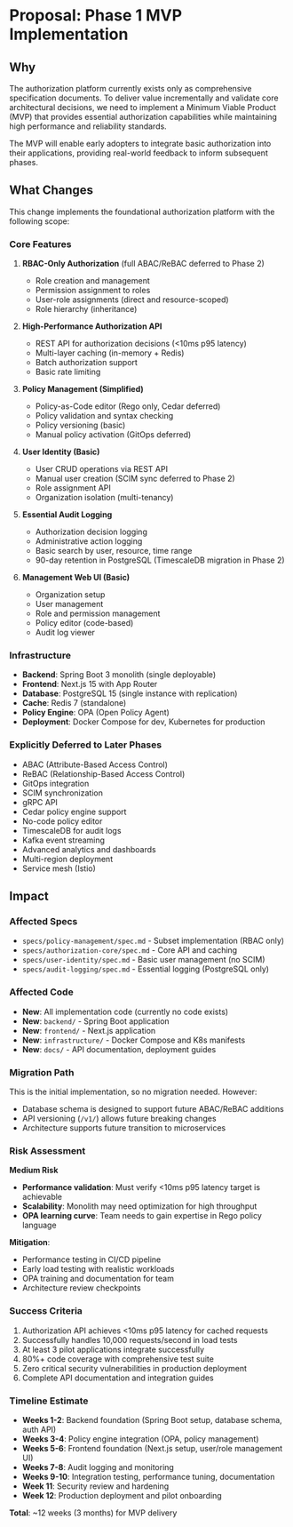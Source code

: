 # Proposal: Phase 1 MVP Implementation

## Why
The authorization platform currently exists only as comprehensive specification documents. To deliver value incrementally and validate core architectural decisions, we need to implement a Minimum Viable Product (MVP) that provides essential authorization capabilities while maintaining high performance and reliability standards.

The MVP will enable early adopters to integrate basic authorization into their applications, providing real-world feedback to inform subsequent phases.

## What Changes
This change implements the foundational authorization platform with the following scope:

### Core Features
1. **RBAC-Only Authorization** (full ABAC/ReBAC deferred to Phase 2)
   - Role creation and management
   - Permission assignment to roles
   - User-role assignments (direct and resource-scoped)
   - Role hierarchy (inheritance)

2. **High-Performance Authorization API**
   - REST API for authorization decisions (<10ms p95 latency)
   - Multi-layer caching (in-memory + Redis)
   - Batch authorization support
   - Basic rate limiting

3. **Policy Management (Simplified)**
   - Policy-as-Code editor (Rego only, Cedar deferred)
   - Policy validation and syntax checking
   - Policy versioning (basic)
   - Manual policy activation (GitOps deferred)

4. **User Identity (Basic)**
   - User CRUD operations via REST API
   - Manual user creation (SCIM sync deferred to Phase 2)
   - Role assignment API
   - Organization isolation (multi-tenancy)

5. **Essential Audit Logging**
   - Authorization decision logging
   - Administrative action logging
   - Basic search by user, resource, time range
   - 90-day retention in PostgreSQL (TimescaleDB migration in Phase 2)

6. **Management Web UI (Basic)**
   - Organization setup
   - User management
   - Role and permission management
   - Policy editor (code-based)
   - Audit log viewer

### Infrastructure
- **Backend**: Spring Boot 3 monolith (single deployable)
- **Frontend**: Next.js 15 with App Router
- **Database**: PostgreSQL 15 (single instance with replication)
- **Cache**: Redis 7 (standalone)
- **Policy Engine**: OPA (Open Policy Agent)
- **Deployment**: Docker Compose for dev, Kubernetes for production

### Explicitly Deferred to Later Phases
- ABAC (Attribute-Based Access Control)
- ReBAC (Relationship-Based Access Control)
- GitOps integration
- SCIM synchronization
- gRPC API
- Cedar policy engine support
- No-code policy editor
- TimescaleDB for audit logs
- Kafka event streaming
- Advanced analytics and dashboards
- Multi-region deployment
- Service mesh (Istio)

## Impact

### Affected Specs
- `specs/policy-management/spec.md` - Subset implementation (RBAC only)
- `specs/authorization-core/spec.md` - Core API and caching
- `specs/user-identity/spec.md` - Basic user management (no SCIM)
- `specs/audit-logging/spec.md` - Essential logging (PostgreSQL only)

### Affected Code
- **New**: All implementation code (currently no code exists)
- **New**: `backend/` - Spring Boot application
- **New**: `frontend/` - Next.js application
- **New**: `infrastructure/` - Docker Compose and K8s manifests
- **New**: `docs/` - API documentation, deployment guides

### Migration Path
This is the initial implementation, so no migration needed. However:
- Database schema is designed to support future ABAC/ReBAC additions
- API versioning (`/v1/`) allows future breaking changes
- Architecture supports future transition to microservices

### Risk Assessment
**Medium Risk**
- **Performance validation**: Must verify <10ms p95 latency target is achievable
- **Scalability**: Monolith may need optimization for high throughput
- **OPA learning curve**: Team needs to gain expertise in Rego policy language

**Mitigation**:
- Performance testing in CI/CD pipeline
- Early load testing with realistic workloads
- OPA training and documentation for team
- Architecture review checkpoints

### Success Criteria
1. Authorization API achieves <10ms p95 latency for cached requests
2. Successfully handles 10,000 requests/second in load tests
3. At least 3 pilot applications integrate successfully
4. 80%+ code coverage with comprehensive test suite
5. Zero critical security vulnerabilities in production deployment
6. Complete API documentation and integration guides

### Timeline Estimate
- **Weeks 1-2**: Backend foundation (Spring Boot setup, database schema, auth API)
- **Weeks 3-4**: Policy engine integration (OPA, policy management)
- **Weeks 5-6**: Frontend foundation (Next.js setup, user/role management UI)
- **Weeks 7-8**: Audit logging and monitoring
- **Weeks 9-10**: Integration testing, performance tuning, documentation
- **Week 11**: Security review and hardening
- **Week 12**: Production deployment and pilot onboarding

**Total**: ~12 weeks (3 months) for MVP delivery
